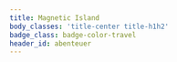 ```yaml
---
title: Magnetic Island
body_classes: 'title-center title-h1h2'
badge_class: badge-color-travel
header_id: abenteuer
---
```



